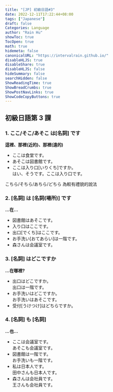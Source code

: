 ```yaml
---
title: "[JP] 初級日語#3"
date: 2022-12-11T17:22:44+08:00
tags: ["Japanese"]
draft: false
Categories: Language
author: "Rain Hu"
showToc: true
TocOpen: true
math: true
hidemeta: false
canonicalURL: "https://intervalrain.github.io/"
disableHLJS: true
disableShare: true
disableHLJS: false
hideSummary: false
searchHidden: false
ShowReadingTime: true
ShowBreadCrumbs: true
ShowPostNavLinks: true
ShowCodeCopyButtons: true
---
```


## 初級日語第 3 課

### 1. ここ/そこ/あそこ は[名詞] です
**這裡、那裡(近的)、那裡(遠的)**
+ ここは食堂です。
+ あそこは図書館です。
+ ここは入り口[いりくち]ですか。  
はい、そうです。ここは入り口です。

こちら/そちら/あちら/どちら 為較有禮貌的說法

### 2. [名詞] は [名詞(場所)] です
**...在...**
+ 図書館はあそこです。
+ 入り口はここです。
+ 出口[でくち]はここです。
+ お手洗い[おてあらい]は一階です。
+ 森さんは会議室です。

### 3. [名詞] はどこですか
**...在哪裡?**
+ 出口はどこですか。  
出口は一階です。
+ お手洗いはどこですか。  
お手洗いはあそこです。
+ 受付[うけつけ]はどちらですか。

### 4. [名詞] も [名詞]
**...也...**
+ ここは会議室です。  
あそこも会議室です。
+ 図書館は一階です。  
お手洗いも一階です。
+ 私は日本人です。  
田中さんも日本人です。
+ 森さんは会社員です。  
王さんも会社員です。